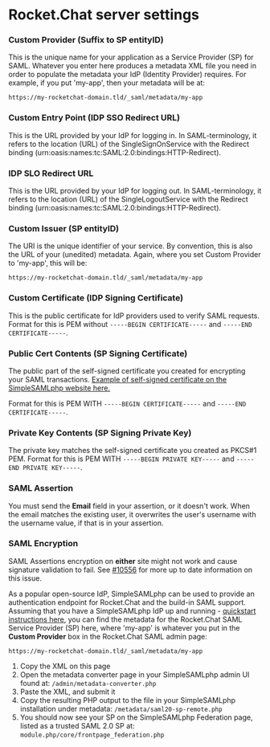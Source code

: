 # Rocket.Chat server settings

### Custom Provider (Suffix to SP entityID)

This is the unique name for your application as a Service Provider (SP) for SAML. Whatever you enter here produces a metadata XML file you need in order to populate the metadata your IdP (Identity Provider) requires. For example, if you put 'my-app', then your metadata will be at:

`https://my-rocketchat-domain.tld/_saml/metadata/my-app`

### Custom Entry Point (IDP SSO Redirect URL)

This is the URL provided by your IdP for logging in. In SAML-terminology, it refers to the location (URL) of the SingleSignOnService with the Redirect binding (urn:oasis:names:tc:SAML:2.0:bindings:HTTP-Redirect).

### IDP SLO Redirect URL

This is the URL provided by your IdP for logging out. In SAML-terminology, it refers to the location (URL) of the SingleLogoutService with the Redirect binding (urn:oasis:names:tc:SAML:2.0:bindings:HTTP-Redirect).

### Custom Issuer (SP entityID)

The URI is the unique identifier of your service. By convention, this is also the URL of your (unedited) metadata. Again, where you set Custom Provider to 'my-app', this will be:

`https://my-rocketchat-domain.tld/_saml/metadata/my-app`

### Custom Certificate (IDP Signing Certificate)

This is the public certificate for IdP providers used to verify SAML requests. Format for this is PEM without `-----BEGIN CERTIFICATE-----` and `-----END CERTIFICATE-----`.

### Public Cert Contents (SP Signing Certificate)

The public part of the self-signed certificate you created for encrypting your SAML transactions. [Example of self-signed certificate on the SimpleSAMLphp website here.](https://simplesamlphp.org/docs/stable/simplesamlphp-sp#section\_1\_1)

Format for this is PEM WITH `-----BEGIN CERTIFICATE-----` and `-----END CERTIFICATE-----`.

### Private Key Contents (SP Signing Private Key)

The private key matches the self-signed certificate you created as PKCS#1 PEM. Format for this is PEM WITH `-----BEGIN PRIVATE KEY-----` and `-----END PRIVATE KEY-----`.

### SAML Assertion

You must send the **Email** field in your assertion, or it doesn't work. When the email matches the existing user, it overwrites the user's username with the username value, if that is in your assertion.

### SAML Encryption

SAML Assertions encryption on **either** site might not work and cause signature validation to fail. See [#10556](https://github.com/RocketChat/Rocket.Chat/issues/10556) for more up to date information on this issue.

As a popular open-source IdP, SimpleSAMLphp can be used to provide an authentication endpoint for Rocket.Chat and the build-in SAML support. Assuming that you have a SimpleSAMLphp IdP up and running - [quickstart instructions here](https://simplesamlphp.org/docs/stable/simplesamlphp-idp), you can find the metadata for the Rocket.Chat SAML Service Provider (SP) here, where 'my-app' is whatever you put in the **Custom Provider** box in the Rocket.Chat SAML admin page:

`https://my-rocketchat-domain.tld/_saml/metadata/my-app`

1. Copy the XML on this page
2. Open the metadata converter page in your SimpleSAMLphp admin UI found at: `/admin/metadata-converter.php`
3. Paste the XML, and submit it
4. Copy the resulting PHP output to the file in your SimpleSAMLphp installation under metadata: `/metadata/saml20-sp-remote.php`
5. You should now see your SP on the SimpleSAMLphp Federation page, listed as a trusted SAML 2.0 SP at: `module.php/core/frontpage_federation.php`
